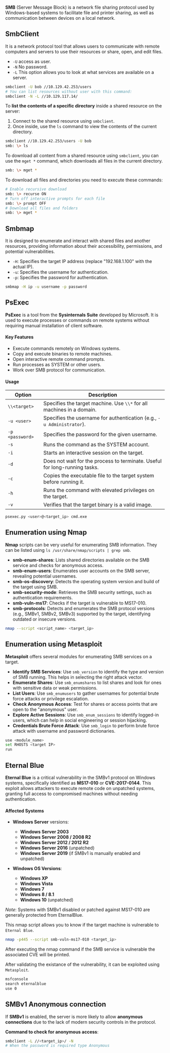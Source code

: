 **SMB** (Server Message Block) is a network file sharing protocol used by Windows-based systems to facilitate file and printer sharing, as well as communication between devices on a local network.
## SmbClient 
It is a network protocol tool that allows users to communicate with remote computers and servers to use their resources or share, open, and edit files.

- `-U` access as user.
- `-N` No password.
- `-L` This option allows you to look at what services are available on a server.
```bash
smbclient -U bob //10.129.42.253/users
# You can list resources without user with this command:
smbclient -N -L //10.129.117.14/
```

To **list the contents of a specific directory** inside a shared resource on the server:

1. Connect to the shared resource using `smbclient`.
2. Once inside, use the `ls` command to view the contents of the current directory.

```bash
smbclient //10.129.42.253/users -U bob
smb: \> ls
```

To download all content from a shared resource using `smbclient`, you can use the `mget *` command, which downloads all files in the current directory.

```bash
smb: \> mget *
```

To download all files and directories you need to execute these commands:

```bash
# Enable recursive download
smb: \> recurse ON
# Turn off interactive prompts for each file
smb: \> prompt OFF
# Download all files and folders
smb: \> mget *
```

## Smbmap
It is designed to enumerate and interact with shared files and another resources, providing information about their accessibility, permissions, and potential vulnerabilities.
- `-H`: Specifies the target IP address (replace "192.168.1.100" with the actual IP).
- `-u`: Specifies the username for authentication.
- `-p`: Specifies the password for authentication.
```bash
smbmap -H ip -u username -p password
```


## PsExec
**PsExec** is a tool from the **Sysinternals Suite** developed by Microsoft. It is used to execute processes or commands on remote systems without requiring manual installation of client software.

#### Key Features

- Execute commands remotely on Windows systems.
- Copy and execute binaries to remote machines.
- Open interactive remote command prompts.
- Run processes as SYSTEM or other users.
- Work over SMB protocol for communication.

#### Usage

|Option|Description|
|---|---|
|`\\<target>`|Specifies the target machine. Use `\\*` for all machines in a domain.|
|`-u <user>`|Specifies the username for authentication (e.g., `-u Administrator`).|
|`-p <password>`|Specifies the password for the given username.|
|`-s`|Runs the command as the SYSTEM account.|
|`-i`|Starts an interactive session on the target.|
|`-d`|Does not wait for the process to terminate. Useful for long-running tasks.|
|`-c`|Copies the executable file to the target system before running it.|
|`-h`|Runs the command with elevated privileges on the target.|
|`-v`|Verifies that the target binary is a valid image.|
```bash
psexec.py <user>@<target_ip> cmd.exe
```


## Enumeration using Nmap
**Nmap** scripts can be very useful for enumerating SMB information. They can be listed using `ls /usr/share/nmap/scripts | grep smb`.
- **smb-enum-shares**: Lists shared directories available on the SMB service and checks for anonymous access.
- **smb-enum-users**: Enumerates user accounts on the SMB server, revealing potential usernames.
- **smb-os-discovery**: Detects the operating system version and build of the target using SMB.
- **smb-security-mode**: Retrieves the SMB security settings, such as authentication requirements.
- **smb-vuln-ms17**: Checks if the target is vulnerable to MS17-010.
- **smb-protocols**: Detects and enumerates the SMB protocol versions (e.g., SMBv1, SMBv2, SMBv3) supported by the target, identifying outdated or insecure versions.

```bash
nmap --script <script_name> <target_ip>
```


## Enumeration using Metasploit
**Metasploit** offers several modules for enumerating SMB services on a target.

- **Identify SMB Services**: Use `smb_version` to identify the type and version of SMB running. This helps in selecting the right attack vector.
- **Enumerate Shares**: Use `smb_enumshares` to list shares and look for ones with sensitive data or weak permissions.
- **List Users**: Use `smb_enumusers` to gather usernames for potential brute force attacks or privilege escalation.
- **Check Anonymous Access**: Test for shares or access points that are open to the "anonymous" user.
- **Explore Active Sessions**: Use `smb_enum_sessions` to identify logged-in users, which can help in social engineering or session hijacking.
- **Credentials Brute Force Attack**: Use `smb_login` to perform brute force attack with username and password dictionaries.

```bash
use <module_name>
set RHOSTS <target IP>
run
```


## Eternal Blue
**Eternal Blue** is a critical vulnerability in the SMBv1 protocol  on Windows systems, specifically identified as **MS17-010** or **CVE-2017-0144**. This exploit allows attackers to execute remote code on unpatched systems, granting full access to compromised machines without needing authentication.
#### **Affected Systems**

- **Windows Server** versions:
    - **Windows Server 2003**
    - **Windows Server 2008 / 2008 R2**
    - **Windows Server 2012 / 2012 R2**
    - **Windows Server 2016** (unpatched)
    - **Windows Server 2019** (if SMBv1 is manually enabled and unpatched)
- **Windows OS Versions**:
    
    - **Windows XP**
    - **Windows Vista**
    - **Windows 7**
    - **Windows 8 / 8.1**
    - **Windows 10** (unpatched)
    
_Note_: Systems with SMBv1 disabled or patched against MS17-010 are generally protected from EternalBlue.

This nmap script allows you to know if the target machine is vulnerable to `Eternal Blue`.

```bash
nmap -p445 --script smb-vuln-ms17-010 <target_ip>
```

After executing the nmap command if the SMB service is vulnerable the associated CVE will be printed.

After validating the existance of the vulnerability, it can be exploited using `Metasploit`.

```bash
msfconsole
search eternalblue
use 0
```


## SMBv1 Anonymous connection

If **SMBv1** is enabled, the server is more likely to allow **anonymous connections** due to the lack of modern security controls in the protocol.

**Command to check for anonymous access**:

```bash
smbclient -L //<target_ip>/ -N
# When the password is required type Anonymous
```